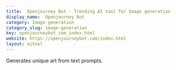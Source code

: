 ```yaml
---
title:  Openjourney Bot - Trending AI tool for Image generation
display_name:  Openjourney Bot
category: Image generation
category_slug: image-generation
key: openjourneybot_com_index_html
website: https://openjourneybot.com/index.html
layout: aitool
---
```


Generates unique art from text prompts.
